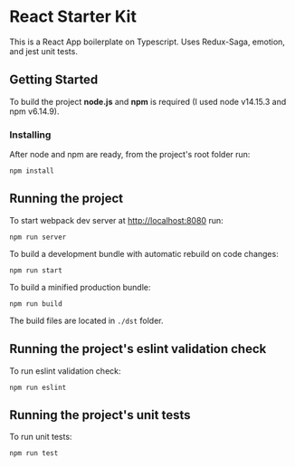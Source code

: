 # React Starter Kit

This is a React App boilerplate on Typescript. Uses Redux-Saga, emotion, and jest unit tests.

## Getting Started

To build the project **node.js** and **npm** is required (I used node v14.15.3 and npm v6.14.9).

### Installing

After node and npm are ready, from the project's root folder run:

```
npm install
```

## Running the project

To start webpack dev server at [http://localhost:8080](http://localhost:8080) run:

```
npm run server
```

To build a development bundle with automatic rebuild on code changes:

```
npm run start
```

To build a minified production bundle:

```
npm run build
```

The build files are located in ```./dst``` folder.

## Running the project's eslint validation check

To run eslint validation check:

```
npm run eslint
```

## Running the project's unit tests

To run unit tests:

```
npm run test
```
